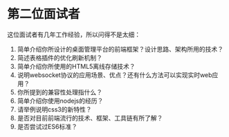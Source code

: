 # 第二位面试者

这位面试者有几年工作经验，所以问得不是太细：

1. 简单介绍你所设计的桌面管理平台的前端框架？设计思路、架构所用的技术？
2. 简述表格插件的优化刷新机制？
3. 简单介绍你所使用的HTML5离线存储技术？
4. 说明websocket协议的应用场景、优点？还有什么方法可以实现实时web应用？
5. 你所提到的兼容性处理指什么？
6. 简单介绍你使用nodejs的经历？
7. 请举例说明css3的新特性？
8. 是否对目前前端流行的技术、框架、工具链有所了解？
9. 是否尝试过ES6标准？
